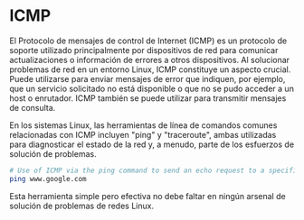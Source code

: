 # ICMP

El Protocolo de mensajes de control de Internet (ICMP) es un protocolo de soporte utilizado principalmente por dispositivos de red para comunicar actualizaciones o información de errores a otros dispositivos. Al solucionar problemas de red en un entorno Linux, ICMP constituye un aspecto crucial. Puede utilizarse para enviar mensajes de error que indiquen, por ejemplo, que un servicio solicitado no está disponible o que no se pudo acceder a un host o enrutador. ICMP también se puede utilizar para transmitir mensajes de consulta.

En los sistemas Linux, las herramientas de línea de comandos comunes relacionadas con ICMP incluyen "ping" y "traceroute", ambas utilizadas para diagnosticar el estado de la red y, a menudo, parte de los esfuerzos de solución de problemas.

```bash
# Use of ICMP via the ping command to send an echo request to a specific host
ping www.google.com
```

Esta herramienta simple pero efectiva no debe faltar en ningún arsenal de solución de problemas de redes Linux.